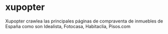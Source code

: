 # xupopter
Xupopter crawlea las principales páginas de compraventa de inmuebles de España como son Idealista, Fotocasa, Habitaclia, Pisos.com
